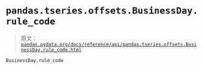 # `pandas.tseries.offsets.BusinessDay.rule_code`

> 原文：[`pandas.pydata.org/docs/reference/api/pandas.tseries.offsets.BusinessDay.rule_code.html`](https://pandas.pydata.org/docs/reference/api/pandas.tseries.offsets.BusinessDay.rule_code.html)

```py
BusinessDay.rule_code
```
